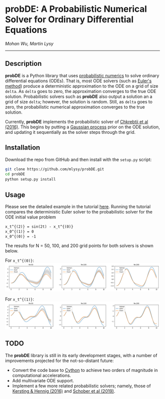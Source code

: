 # **probDE:** A Probabilistic Numerical Solver for Ordinary Differential Equations

*Mohan Wu, Martin Lysy*

---

## Description

**probDE** is a Python library that uses [probabilistic numerics](http://probabilistic-numerics.org/) to solve ordinary differential equations (ODEs).  That is, most ODE solvers (such as [Euler's method](https://en.wikipedia.org/wiki/Euler_method)) produce a deterministic approximation to the ODE on a grid of size `delta`.  As `delta` goes to zero, the approximation converges to the true ODE solution.  Probabilistic solvers such as **probDE** also output a solution an a grid of size `delta`; however, the solution is random.  Still, as `delta` goes to zero, the probabilistic numerical approximation converges to the true solution.

Currently, **probDE** implements the probabilistic solver of [Chkrebtii et al (2016)](https://projecteuclid.org/euclid.ba/1473276259).  This begins by putting a [Gaussian process](https://en.wikipedia.org/wiki/Gaussian_process) prior on the ODE solution, and updating it sequentially as the solver steps through the grid.

## Installation

Download the repo from GitHub and then install with the `setup.py` script:

```bash
git clone https://github.com/mlysy/probDE.git
cd probDE
python setup.py install
```

## Usage

Please see the detailed example in the tutorial [here](BayesODE/Examples/tutorial.ipynb).  Running the tutorial compares the deterministic Euler solver to the probabilistic solver for the ODE initial value problem

```
x_t^{(2)} = sin(2t) - x_t^{(0)}
x_0^{(1)} = 0
x_0^{(0)} = -1
```

The results for N = 50, 100, and 200 grid points for both solvers is shown below.

For `x_t^{(0)}`:
![chkrebtii_x0](/Docs/Kalman/chkrebtii_x0.png)

For `x_t^{(1)}`:
![chkrebtii_x1](/Docs/Kalman/chkrebtii_x1.png)

## TODO

The **probDE** library is still in its early development stages, with a number of improvements projected for the not-so-distant future:

- Convert the code base to [Cython](https://cython.org/) to achieve two orders of magnitude in computational accelerations.
- Add multivariate ODE support.
- Implement a few more related probabilistic solvers; namely, those of [Kersting & Hennig (2016)](http://www.auai.org/uai2016/proceedings/papers/163.pdf) and [Schober et al (2019)](https://link.springer.com/content/pdf/10.1007/s11222-017-9798-7.pdf).
